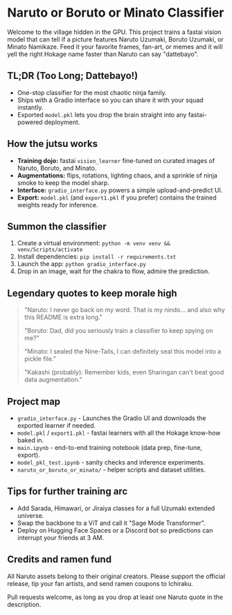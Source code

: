 ﻿
# Naruto or Boruto or Minato Classifier

Welcome to the village hidden in the GPU. This project trains a fastai vision model that can tell if a picture features Naruto Uzumaki, Boruto Uzumaki, or Minato Namikaze. Feed it your favorite frames, fan-art, or memes and it will yell the right Hokage name faster than Naruto can say "dattebayo".

## TL;DR (Too Long; Dattebayo!)
- One-stop classifier for the most chaotic ninja family.
- Ships with a Gradio interface so you can share it with your squad instantly.
- Exported `model.pkl` lets you drop the brain straight into any fastai-powered deployment.

## How the jutsu works
- **Training dojo:** fastai `vision_learner` fine-tuned on curated images of Naruto, Boruto, and Minato.
- **Augmentations:** flips, rotations, lighting chaos, and a sprinkle of ninja smoke to keep the model sharp.
- **Interface:** `gradio_interface.py` powers a simple upload-and-predict UI.
- **Export:** `model.pkl` (and `export1.pkl` if you prefer) contains the trained weights ready for inference.

## Summon the classifier
1. Create a virtual environment: `python -m venv venv && venv/Scripts/activate`
2. Install dependencies: `pip install -r requirements.txt`
3. Launch the app: `python gradio_interface.py`
4. Drop in an image, wait for the chakra to flow, admire the prediction.

## Legendary quotes to keep morale high
> "Naruto: I never go back on my word. That is my nindo... and also why this README is extra long."
>
> "Boruto: Dad, did you seriously train a classifier to keep spying on me?"
>
> "Minato: I sealed the Nine-Tails, I can definitely seal this model into a pickle file."
>
> "Kakashi (probably): Remember kids, even Sharingan can't beat good data augmentation."

## Project map
- `gradio_interface.py` - Launches the Gradio UI and downloads the exported learner if needed.
- `model.pkl` / `export1.pkl` - fastai learners with all the Hokage know-how baked in.
- `main.ipynb` - end-to-end training notebook (data prep, fine-tune, export).
- `model_pkl_test.ipynb` - sanity checks and inference experiments.
- `naruto_or_boruto_or_minato/` - helper scripts and dataset utilities.

## Tips for further training arc
- Add Sarada, Himawari, or Jiraiya classes for a full Uzumaki extended universe.
- Swap the backbone to a ViT and call it "Sage Mode Transformer".
- Deploy on Hugging Face Spaces or a Discord bot so predictions can interrupt your friends at 3 AM.

## Credits and ramen fund
All Naruto assets belong to their original creators. Please support the official release, tip your fan artists, and send ramen coupons to Ichiraku.

Pull requests welcome, as long as you drop at least one Naruto quote in the description.
